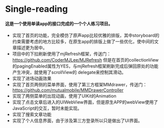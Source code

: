 # Single-reading
#### 这是一个使用单读app的接口完成的一个个人练习项目。
* 实现了首页的功能，完全模仿了原声app比较优雅的排版，其中storyboard的约束需要考虑的地方比较多，在原生app的排版上做了一些优化，使中间的文章描述更为居中。
* 项目中的下拉刷新使用了mjRefresh框架，传送门：https://github.com/CoderMJLee/MJRefresh
  但是在首页的collectionView的pagingEnabled属性为YES，与mjRefresh框架刷新完成后弹回原处的功能产生冲突，就使用了scrollView的 delegate来控制其滑动。
* 实现了进场动画效果
* 实现了首页两侧的菜单界面，使用了第三方框架MMdrawer，传送门：https://github.com/mutualmobile/MMDrawerController
* 实现了两侧菜单的出现动画，使用了UIKit的Animation
* 实现了点击文章后进入的UIWebView界面，但是原生APP的webView使用了JavaScript的交互，暂时未能实现。
* 实现了搜索文章功能
* 实现了个人信息界面，由于涉及第三方登录所以只是做出了UI界面。
